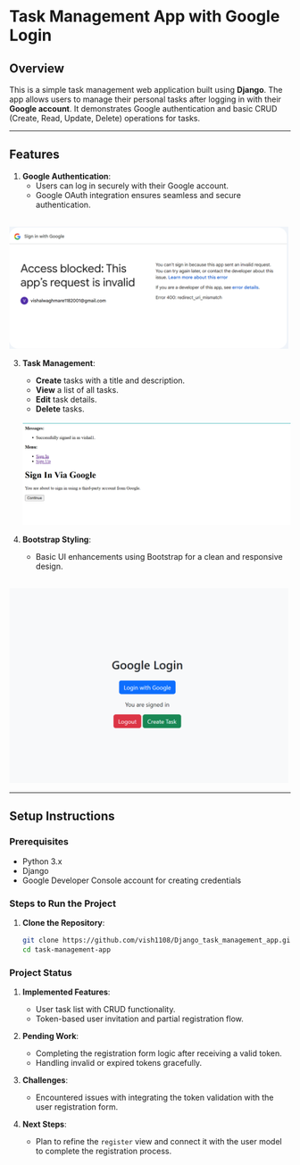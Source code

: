 # Task Management App with Google Login

## **Overview**

This is a simple task management web application built using **Django**. The app allows users to manage their personal tasks after logging in with their **Google account**. It demonstrates Google authentication and basic CRUD (Create, Read, Update, Delete) operations for tasks.

---

## **Features**

1. **Google Authentication**:  
   - Users can log in securely with their Google account.  
   - Google OAuth integration ensures seamless and secure authentication.
<br>


   <img src="https://github.com/vish1108/Django_task_management_app/blob/master/task_management_app/static/auth_error.png" alt="Google Auth Error" width="500"/>   

3. **Task Management**:  
   - **Create** tasks with a title and description.  
   - **View** a list of all tasks.  
   - **Edit** task details.  
   - **Delete** tasks.
   <br>
  
   <img src="https://raw.githubusercontent.com/vish1108/Django_task_management_app/master/task_management_app/static/google_login.png" alt="Google Login" width="500"/>


4. **Bootstrap Styling**:  
   - Basic UI enhancements using Bootstrap for a clean and responsive design.
<br>

  <img src="https://github.com/vish1108/Django_task_management_app/blob/master/task_management_app/static/bootstarp_on_website.png" alt="Bootstrap on Website" width="500"/>

---

## **Setup Instructions**

### **Prerequisites**
- Python 3.x
- Django
- Google Developer Console account for creating credentials

### **Steps to Run the Project**

1. **Clone the Repository**:
   ```bash
   git clone https://github.com/vish1108/Django_task_management_app.git
   cd task-management-app


### Project Status

1. **Implemented Features**:
   - User task list with CRUD functionality.
   - Token-based user invitation and partial registration flow.

2. **Pending Work**:
   - Completing the registration form logic after receiving a valid token.
   - Handling invalid or expired tokens gracefully.

3. **Challenges**:
   - Encountered issues with integrating the token validation with the user registration form.

4. **Next Steps**:
   - Plan to refine the `register` view and connect it with the user model to complete the registration process.

